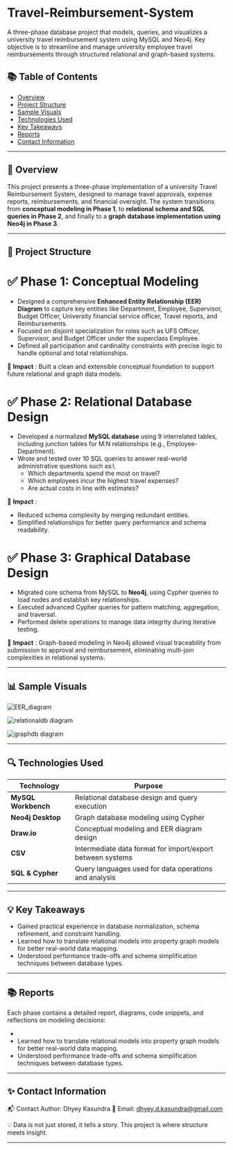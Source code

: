 # Travel-Reimbursement-System
A three-phase database project that models, queries, and visualizes a university travel reimbursement system using MySQL and Neo4j. Key objective is to streamline and manage university employee travel reimbursements through structured relational and graph-based systems.

## 📚 Table of Contents

- [Overview](#-overview)
- [Project Structure](#-project-structure)
- [Sample Visuals](#-visuals)
- [Technologies Used](#-technologies-used)
- [Key Takeaways](#-key-takeaways)
- [Reports](#-reports)
- [Contact Information](#-contact-information)

---

## 📌 Overview
This project presents a three-phase implementation of a university Travel Reimbursement System, designed to manage travel approvals, expense reports, reimbursements, and financial oversight. The system transitions from **conceptual modeling in Phase 1**, to **relational schema and SQL queries in Phase 2**, and finally to a **graph database implementation using Neo4j in Phase 3**.

---

## 🧱 Project Structure

# ✅ Phase 1: Conceptual Modeling
  - Designed a comprehensive **Enhanced Entity Relationship (EER) Diagram** to capture key entities like Department, Employee, Supervisor, Budget Officer, University financial service officer, Travel reports, and Reimbursements.
  - Focused on disjoint specialization for roles such as UFS Officer, Supervisor, and Budget Officer under the superclass Employee.
  - Defined all participation and cardinality constraints with precise logic to handle optional and total relationships.
    
📌 **Impact** : Built a clean and extensible conceptual foundation to support future relational and graph data models.

# ✅ Phase 2: Relational Database Design
  - Developed a normalized **MySQL database** using 9 interrelated tables, including junction tables for M:N relationships (e.g., Employee-Department).
  - Wrote and tested over 10 SQL queries to answer real-world administrative questions such as:\
    - Which departments spend the most on travel?
    - Which employees incur the highest travel expenses?
    - Are actual costs in line with estimates?
    
📌 **Impact** : 
  - Reduced schema complexity by merging redundant entities.
  - Simplified relationships for better query performance and schema readability.

# ✅ Phase 3: Graphical Database Design
  - Migrated core schema from MySQL to **Neo4j**, using Cypher queries to load nodes and establish key relationships.
  - Executed advanced Cypher queries for pattern matching, aggregation, and traversal.
  - Performed delete operations to manage data integrity during iterative testing.
    
📌 **Impact** : Graph-based modeling in Neo4j allowed visual traceability from submission to approval and reimbursement, eliminating multi-join complexities in relational systems.

--- 

## 📊 Sample Visuals
![EER_diagram](
<img width="1241" alt="image" src="https://github.com/user-attachments/assets/dc9e90c6-a193-4375-bc04-4e05d89d9931" />
)

![relationaldb diagram](
<img width="488" alt="image" src="https://github.com/user-attachments/assets/302c1bc3-618a-451f-93c6-5e45e8dd9f13" />
)

![graphdb diagram](
<img width="401" alt="image" src="https://github.com/user-attachments/assets/1da131fe-2d7f-40eb-b2c8-75923a96951b" />
)

---

## 🔍 Technologies Used

| Technology         | Purpose                                                                 |
|--------------------|-------------------------------------------------------------------------|
| **MySQL Workbench** | Relational database design and query execution                         |
| **Neo4j Desktop**   | Graph database modeling using Cypher                                   |
| **Draw.io**         | Conceptual modeling and EER diagram design                             |
| **CSV**             | Intermediate data format for import/export between systems             |
| **SQL & Cypher**    | Query languages used for data operations and analysis                  |

---

## 💡 Key Takeaways

- Gained practical experience in database normalization, schema refinement, and constraint handling.
- Learned how to translate relational models into property graph models for better real-world data mapping.
- Understood performance trade-offs and schema simplification techniques between database types.

---

## 📚 Reports
Each phase contains a detailed report, diagrams, code snippets, and reflections on modeling decisions:

-  
- Learned how to translate relational models into property graph models for better real-world data mapping.
- Understood performance trade-offs and schema simplification techniques between database types.

---

## ✨ Contact Information

📬 Contact Author: Dhyey Kasundra
📧 Email: dhyey.d.kasundra@gmail.com

💡 Data is not just stored, it tells a story. This project is where structure meets insight.

---
